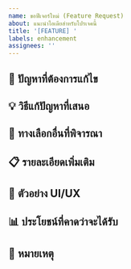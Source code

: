 ```yaml
---
name: ขอฟีเจอร์ใหม่ (Feature Request)
about: แนะนำไอเดียสำหรับโปรเจคนี้
title: '[FEATURE] '
labels: enhancement
assignees: ''
---
```


## 🎯 ปัญหาที่ต้องการแก้ไข
<!-- อธิบายปัญหาที่คุณต้องการแก้ไขด้วยฟีเจอร์ใหม่นี้ -->

## 💡 วิธีแก้ปัญหาที่เสนอ
<!-- อธิบายวิธีการแก้ปัญหาที่คุณต้องการ -->

## 🔄 ทางเลือกอื่นที่พิจารณา
<!-- อธิบายทางเลือกอื่นๆ ที่คุณได้พิจารณา -->

## 📋 รายละเอียดเพิ่มเติม
<!-- เพิ่มรายละเอียดหรือภาพประกอบเพื่ออธิบายฟีเจอร์ที่ต้องการ -->

## 🎨 ตัวอย่าง UI/UX
<!-- แนบภาพหรืออธิบายรูปแบบ UI/UX ที่คุณต้องการ (ถ้ามี) -->

## 📊 ประโยชน์ที่คาดว่าจะได้รับ
<!-- อธิบายประโยชน์ที่จะได้รับจากฟีเจอร์นี้ -->

## 📝 หมายเหตุ
<!-- ข้อมูลเพิ่มเติมอื่นๆ ที่เกี่ยวข้อง --> 
